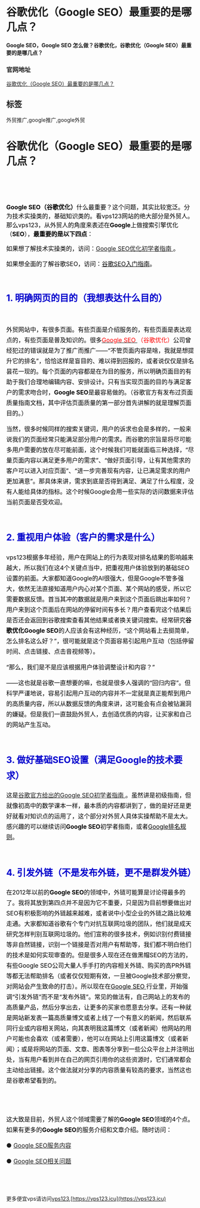 # 谷歌优化（Google SEO）最重要的是哪几点？

#### Google SEO，Google SEO 怎么做？谷歌优化，谷歌优化（Google SEO）最重要的是哪几点？

### 官网地址

[谷歌优化（Google SEO）最重要的是哪几点？](https://vps123.icu)

## 标签

外贸推广,google推广,google外贸



<h1>谷歌优化（Google SEO）最重要的是哪几点？</h1><div class="d-m"><div class="dm-cet"><div class="sin-r"><div class="title fs-32 fb fcdeep"><h1 property="name">&nbsp;</h1></div></div><div class="b-d-content lh1" itemprop="articleBody"><p line="xwkC"><picture class="lazy-f p-ritxt" style="height:0px;"><source srcset="https://www.globalsir.com/uploads/6306f4ad8be54900000954_t_WNo_1600d900.webp" type="image/webp"><hide class="nim scrollLoading" style="width:100%;" alt="" onload="this.style.opacity=1" src="https://www.globalsir.com/uploads/6306f4ad8be54900000954_t_WNo_1600d900.jpg"><input id="srcw" type="hidden" value="1600"> <input id="srch" type="hidden" value="900"></hide></picture></p><p line="xwkC"><strong style="color:rgb(0, 0, 0);font-size:16px;">Google SEO（谷歌优化）</strong><span style="color:rgb(0,0,0);font-size:16px;">什么最重要？这个问题，其实比较宽泛。分为技术实操类的，基础知识类的。看vps123网站的绝大部分是外贸人。那么vps123，从外贸人的角度来表述在</span><strong style="color:rgb(0, 0, 0);font-size:16px;">Google</strong><span style="color:rgb(0,0,0);font-size:16px;">上做搜索引擎优化（</span><strong style="color:rgb(0, 0, 0);font-size:16px;">SEO</strong><span style="color:rgb(0,0,0);font-size:16px;">），<strong>最重要的是以下四点</strong>：</span></p><p line="yLWT"><picture class="lazy-f p-ritxt" style="height:0px;"><source srcset="https://www.globalsir.com/uploads/6306f0e284670746211579_t_WNo_1868d1292.webp" type="image/webp"><hide class="nim scrollLoading" style="width:100%;" alt="" onload="this.style.opacity=1" src="https://www.globalsir.com/uploads/6306f0e284670746211579_t_WNo_1868d1292.jpg"><input id="srcw" type="hidden" value="1868"> <input id="srch" type="hidden" value="1292"></hide></picture></p><p line="yLWT"><span style="color:rgb(0,0,0);font-size:16px;"><span style="line-height:1.75em;">如果想了解技术实操类的，访问：</span></span><a class="blue und" href="https://vps123.icu/320.html" target="_blank"><span style="font-size:16px;"><span style="line-height:1.75em;">Google SEO优化初学者指南&nbsp;</span></span></a><span style="color:rgb(0,0,0);font-size:16px;"><span style="line-height:1.75em;">。</span></span></p><p line="yLWT"><span style="color:#000000;font-size:16px;">如果想全面的了解谷歌SEO，访问：</span><a href="https://www.globalsir.com/how-to-seo-starter-edition/" target="_blank"><span style="color:#000000;font-size:16px;"><u>谷歌SEO入门指南</u></span></a><span style="color:#000000;font-size:16px;">。</span></p><p line="yLWT">&nbsp;</p><h2 line="LpqG"><span style="color:#0000cd;font-size:24px;"><span style="line-height:1.75em;"><strong>1. 明确网页的目的（我想表达什么目的）</strong></span></span></h2><p line="bwUX">&nbsp;</p><p style="text-align:center;" line="bwUX"><picture class="lazy-f p-ritxt" style="height:0px;"><source srcset="https://www.globalsir.com/uploads/62bb0872b4986604552921_t_WNo_561d198.webp" type="image/webp"><hide class="nim scrollLoading" style="width:100%;" alt="" onload="this.style.opacity=1" src="https://www.globalsir.com/uploads/62bb0872b4986604552921_t_WNo_561d198.jpg"><input id="srcw" type="hidden" value="561"> <input id="srch" type="hidden" value="198"></hide></picture></p><p line="bwUX"><span style="color:#000000;font-size:16px;"><span style="line-height:1.75em;">外贸网站中，有很多页面。有些页面是介绍服务的，有些页面是表达观点的，有些页面是普及知识的。很多</span></span><a class="blue und" href="https://vps123.icu/152.html" target="_blank"><span style="color:#ff0000;font-size:16px;"><span style="line-height:1.75em;">Google SEO </span></span></a><span style="color:#ff0000;font-size:16px;"><span style="line-height:1.75em;">（谷歌优化）</span></span><span style="color:#000000;font-size:16px;"><span style="line-height:1.75em;">公司曾经犯过的错误就是为了推广而推广——“不管页面内容是啥，我就是想提升它的排名”，恰恰这样是盲目的、难以得到回报的，或者说仅仅是排名昙花一现的。每个页面的内容都是在为目的服务，所以明确页面目的有助于我们合理地编辑内容、安排设计。只有当实现页面的目的与满足客户的需求吻合时，<strong>Google SEO</strong>是最容易做的。（谷歌官方有发布过页面质量指南文档，其中评估页面质量的第一部分首先讲解的就是理解页面目的。）</span></span></p><p line="3kIv"><span style="color:#000000;font-size:16px;"><span style="line-height:1.75em;">当然，很多时候同样的搜索关键词，用户的诉求也会是多样的，一般来说我们的页面经常只能满足部分用户的需求。而谷歌的宗旨是将尽可能多用户需要的放在尽可能前面，这个时候我们可能就面临三种选择，“尽量页面内容以满足更多用户的需求”、“做好页面引导，让有其他需求的客户可以进入对应页面”、“进一步完善现有内容，让已满足需求的用户更加满意”。那具体来讲，需求到底是否得到满足、满足了什么程度，没有人能给具体的指标。这个时候Google会用一些实际的访问数据来评估当前页面是否受欢迎。</span></span></p><div class="conus-btn-f">&nbsp;</div><h2 line="tLE7"><span style="color:#0000cd;font-size:24px;"><span style="line-height:1.75em;"><strong>2. 重视用户体验（客户的需求是什么）</strong></span></span></h2><p style="text-align:center;" line="1kri"><span style="font-size:16px;"><span style="line-height:1.75em;"><picture class="lazy-f p-ritxt" style="height:0px;"><source srcset="https://www.globalsir.com/uploads/5ab5f07f4802f477358099.webp" type="image/webp"><hide class="nim scrollLoading" style="width:100%;" alt="" onload="this.style.opacity=1" src="https://www.globalsir.com/uploads/5ab5f07f4802f477358099.jpg"><input id="srcw" type="hidden" value="800"> <input id="srch" type="hidden" value="267"></hide></picture></span></span></p><p line="1kri"><span style="color:#000000;font-size:16px;"><span style="line-height:1.75em;">vps123根据多年经验，用户在网站上的行为表现对排名结果的影响越来越大，所以我们在这4个关键点当中，把重视用户体验放到的基础SEO设置的前面。大家都知道Google的AI很强大，但是Google不管多强大，依然无法直接知道用户内心对某个页面、某个网站的感受，所以它需要数据反馈。首当其冲的数据就是用户来到这个页面后跳出率如何？用户来到这个页面后在网站的停留时间有多长？用户查看完这个结果后是否还会返回到谷歌搜索查看其他结果或者换关键词搜索。经常研究<strong>谷歌优化Google SEO</strong>的人应该会有这种经历，“这个网站看上去挺简单，怎么排名这么好？”，很可能就是这个页面容易引起用户互动（包括停留时间、点击链接、点击音视频等）。</span></span></p><p line="bCHL"><span style="color:#000000;font-size:16px;"><span style="line-height:1.75em;">“那么，我们是不是应该根据用户体验调整设计和内容？”</span></span></p><p line="nULr"><span style="color:#000000;font-size:16px;"><span style="line-height:1.75em;">——这也就是谷歌一直想要的嘛，也就是很多人强调的“回归内容”。但科学严谨地说，容易引起用户互动的内容并不一定就是真正能帮到用户的高质量内容，所以从数据反馈的角度来讲，这可能会有点会被钻漏洞的嫌疑。但是我们一直鼓励外贸人，去创造优质的内容，让买家和自己的网站产生互动。</span></span></p><p line="JotN">&nbsp;</p><h2 line="lJAO"><span style="color:#0000cd;font-size:24px;"><span style="line-height:1.75em;"><strong>3. 做好基础SEO设置（满足Google的技术要求）</strong></span></span></h2><p line="yQws"><span style="color:#000000;font-size:16px;"><span style="line-height:1.75em;">这是</span></span><a class="blue und" href="https://vps123.icu/154.html" target="_blank"><span style="font-size:16px;"><span style="line-height:1.75em;">谷歌官方给出的Google SEO初学者指南 </span></span></a><span style="color:#000000;font-size:16px;"><span style="line-height:1.75em;">。虽然讲是初级指南，但就像初高中的数学课本一样，最本质的内容都讲到了，做的是好还是更好就看对知识点的运用了，这个部分对外贸人具体实操帮助不是太大。感兴趣的可以继续访问<strong>Google SEO</strong>初学者指南，或者</span></span><a href="https://www.globalsir.com/seo-guide/" target="_blank"><span style="color:#000000;font-size:16px;"><span style="line-height:1.75em;">Google排名规则</span></span></a><span style="color:#000000;font-size:16px;"><span style="line-height:1.75em;">。</span></span></p><div class="conus-btn-f">&nbsp;</div><h2 line="Slh9"><span style="color:#0000cd;font-size:24px;"><span style="line-height:1.75em;"><strong>4. 引发外链（不是发布外链，更不是群发外链）</strong></span></span></h2><p line="lSDa"><span style="color:#000000;font-size:16px;"><span style="line-height:1.75em;">在2012年以前的<strong>Google SEO</strong>的领域中，外链可能算是讨论得最多的了。我将其放到第四点并不是因为它不重要，只是因为目前想要做出对SEO有积极影响的外链越来越难，或者说中小型企业的外链之路比较难走通。大家都知道谷歌有个专门对抗互联网垃圾的团队，他们就是成天研究怎样判别互联网垃圾的。他们宣称的很多技术，例如识别付费链接等非自然链接，识别一个链接是否对用户有帮助等，我们都不明白他们的技术是如何实现审查的。但是很多人现在还在做黑帽SEO的方法的，有些Google SEO公司大量人手手打的内容相关外链、购买的高PR外链等都无法帮助排名（或者仅仅短期有效，一旦被Google技术部分察觉，对网站会产生致命的打击）。所以现在在</span></span><a class="blue und" href="http://www.globalsir.com/products-and-services/Google-SEO/" target="_blank"><span style="color:#000000;font-size:16px;"><span style="line-height:1.75em;">Google SEO </span></span></a><span style="color:#000000;font-size:16px;"><span style="line-height:1.75em;">行业里，开始强调“引发外链”而不是“发布外链”。常见的做法有，自己网站上的发布的高质量产品，然后分享出去，让更多的买家也愿意去分享。还有一种就是网站新发表一篇高质量博文或者上线了一个有意义的新闻，然后联系同行业或内容相关网站，向其表明我这篇博文（或者新闻）他网站的用户可能也会喜欢（或者需要），他可以在网站上引用这篇博文（或者新闻）；或是将网站的页面、文章、图表等分享到一些公众平台上并注明出处，当有用户看到并在自己的网页引用你的这些资源时，它们通常都会主动给出链接。这个做法就对分享的内容质量有较高的要求，当然这也是谷歌希望看到的。</span></span></p><p line="lSDa">&nbsp;</p><p line="lSDa">&nbsp;</p><p line="vygp"><span style="color:#000000;font-size:16px;"><span style="line-height:1.75em;">这大致是目前，外贸人这个领域需要了解的<strong>Google SEO</strong>领域的4个点。如果有更多的<strong>Google SEO</strong>的服务介绍和文章介绍。随时访问：</span></span></p><p line="I4Q8"><span style="font-size:16px;"><span style="line-height:1.75em;">●&nbsp;</span></span><a class="blue und" href="https://vps123.icu/152.html" target="_blank"><span style="font-size:16px;"><span style="line-height:1.75em;">Google SEO服务内容</span></span></a></p><p line="tuma"><span style="font-size:16px;"><span style="line-height:1.75em;">●&nbsp;</span></span><a class="blue und" href="https://vps123.icu/320.html" target="_blank"><span style="font-size:16px;"><span style="line-height:1.75em;">Google SEO相关问题</span></span></a></p><p line="I4Q8">&nbsp;</p><p line="I4Q8">&nbsp;</p></div></div></div>

更多便宜vps请访问[vps123](https://vps123.icu),[https://vps123.icu](https://vps123.icu)
